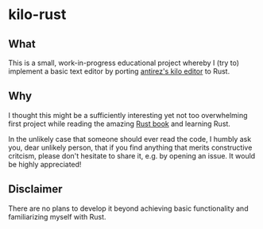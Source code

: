 # kilo-rust

## What
This is a small, work-in-progress educational project whereby I (try to) implement a basic text editor by porting [antirez's kilo editor](https://github.com/antirez/kilo) to Rust.

## Why
I thought this might be a sufficiently interesting yet not too overwhelming first project while reading the amazing [Rust book](https://doc.rust-lang.org/stable/book/second-edition/) and learning Rust.

In the unlikely case that someone should ever read the code, I humbly ask you, dear unlikely person, that if you find anything that merits constructive critcism, please don't hesitate to share it, e.g. by opening an issue. It would be highly appreciated!

## Disclaimer
There are no plans to develop it beyond achieving basic functionality and familiarizing myself with Rust.

